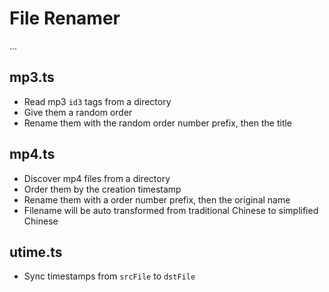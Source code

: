 # File Renamer

...

## mp3.ts

- Read mp3 `id3` tags from a directory
- Give them a random order
- Rename them with the random order number prefix, then the title

## mp4.ts

- Discover mp4 files from a directory
- Order them by the creation timestamp
- Rename them with a order number prefix, then the original name
- Filename will be auto transformed from traditional Chinese to simplified Chinese

## utime.ts

- Sync timestamps from `srcFile` to `dstFile`

